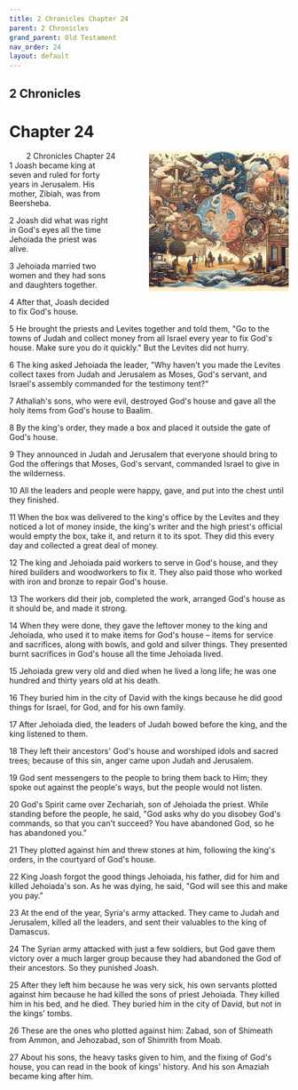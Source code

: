 ```yaml
---
title: 2 Chronicles Chapter 24
parent: 2 Chronicles
grand_parent: Old Testament
nav_order: 24
layout: default
---
```


## 2 Chronicles

# Chapter 24

<div style="clear: both; text-align: right;">
    <div style="max-width: 50%; height: auto; float: right; margin: 0 0 10px 10px; padding-left: 10%;">
        <img src="/assets/Image/2 Chronicles/500/24.jpg" alt="2 Chronicles Chapter 24" class="chapter-image">
    </div>
    <figcaption style="font-size: 14px; text-align: right;">2 Chronicles Chapter 24</figcaption>
</div>
1 Joash became king at seven and ruled for forty years in Jerusalem. His mother, Zibiah, was from Beersheba.

2 Joash did what was right in God's eyes all the time Jehoiada the priest was alive.

3 Jehoiada married two women and they had sons and daughters together.

4 After that, Joash decided to fix God's house.

5 He brought the priests and Levites together and told them, "Go to the towns of Judah and collect money from all Israel every year to fix God's house. Make sure you do it quickly." But the Levites did not hurry.

6 The king asked Jehoiada the leader, "Why haven't you made the Levites collect taxes from Judah and Jerusalem as Moses, God's servant, and Israel's assembly commanded for the testimony tent?"

7 Athaliah's sons, who were evil, destroyed God's house and gave all the holy items from God's house to Baalim.

8 By the king's order, they made a box and placed it outside the gate of God's house.

9 They announced in Judah and Jerusalem that everyone should bring to God the offerings that Moses, God's servant, commanded Israel to give in the wilderness.

10 All the leaders and people were happy, gave, and put into the chest until they finished.

11 When the box was delivered to the king's office by the Levites and they noticed a lot of money inside, the king's writer and the high priest's official would empty the box, take it, and return it to its spot. They did this every day and collected a great deal of money.

12 The king and Jehoiada paid workers to serve in God's house, and they hired builders and woodworkers to fix it. They also paid those who worked with iron and bronze to repair God's house.

13 The workers did their job, completed the work, arranged God's house as it should be, and made it strong.

14 When they were done, they gave the leftover money to the king and Jehoiada, who used it to make items for God's house – items for service and sacrifices, along with bowls, and gold and silver things. They presented burnt sacrifices in God's house all the time Jehoiada lived.

15 Jehoiada grew very old and died when he lived a long life; he was one hundred and thirty years old at his death.

16 They buried him in the city of David with the kings because he did good things for Israel, for God, and for his own family.

17 After Jehoiada died, the leaders of Judah bowed before the king, and the king listened to them.

18 They left their ancestors' God's house and worshiped idols and sacred trees; because of this sin, anger came upon Judah and Jerusalem.

19 God sent messengers to the people to bring them back to Him; they spoke out against the people's ways, but the people would not listen.

20 God's Spirit came over Zechariah, son of Jehoiada the priest. While standing before the people, he said, "God asks why do you disobey God's commands, so that you can't succeed? You have abandoned God, so he has abandoned you."

21 They plotted against him and threw stones at him, following the king's orders, in the courtyard of God's house.

22 King Joash forgot the good things Jehoiada, his father, did for him and killed Jehoiada's son. As he was dying, he said, "God will see this and make you pay."

23 At the end of the year, Syria's army attacked. They came to Judah and Jerusalem, killed all the leaders, and sent their valuables to the king of Damascus.

24 The Syrian army attacked with just a few soldiers, but God gave them victory over a much larger group because they had abandoned the God of their ancestors. So they punished Joash.

25 After they left him because he was very sick, his own servants plotted against him because he had killed the sons of priest Jehoiada. They killed him in his bed, and he died. They buried him in the city of David, but not in the kings' tombs.

26 These are the ones who plotted against him: Zabad, son of Shimeath from Ammon, and Jehozabad, son of Shimrith from Moab.

27 About his sons, the heavy tasks given to him, and the fixing of God's house, you can read in the book of kings' history. And his son Amaziah became king after him.



